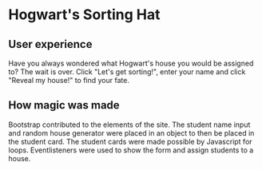 # Hogwart's Sorting Hat

## User experience
Have you always wondered what Hogwart's house you would be assigned to? The wait is over. Click "Let's get sorting!", enter your name and click "Reveal my house!" to find your fate.

## How magic was made
Bootstrap contributed to the elements of the site. The student name input and random house generator were placed in an object to then be placed in the student card. The student cards were made possible by Javascript for loops. Eventlisteners were used to show the form and assign students to a house.
